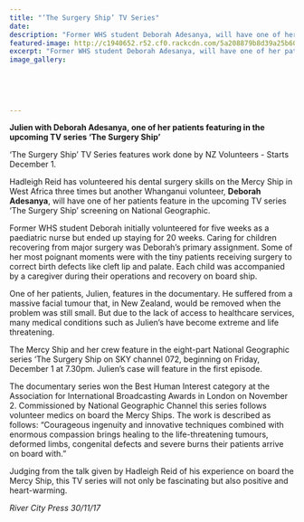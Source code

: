 ```yaml
---
title: "‘The Surgery Ship’ TV Series"
date: 
description: "Former WHS student Deborah Adesanya, will have one of her patients feature in the upcoming TV series ‘The Surgery Ship’ screening on National Geographic.."
featured-image: http://c1940652.r52.cf0.rackcdn.com/5a208879b8d39a25b6000c38/Deborah-Adesanya-RCP-Nov.jpg
excerpt: "Former WHS student Deborah Adesanya, will have one of her patients feature in the upcoming TV series ‘The Surgery Ship’ screening on National Geographic."
image_gallery:
    
    
    
    
    
---
```


<p><strong>Julien with Deborah Adesanya,&nbsp;<span>one of her patients featuring in the upcoming TV series &lsquo;The Surgery Ship&rsquo;</span></strong></p>
<p>&lsquo;The Surgery Ship&rsquo; TV Series features work done by NZ Volunteers - Starts December 1.</p>
<p>Hadleigh Reid has volunteered his dental surgery skills on the Mercy Ship in West Africa three times but another Whanganui volunteer, <strong>Deborah Adesanya</strong>, will have one of her patients feature in the upcoming TV series &lsquo;The Surgery Ship&rsquo; screening on National Geographic.</p>
<p>Former WHS student Deborah initially volunteered for five weeks as a paediatric nurse but ended up staying for 20 weeks. Caring for children rec<span class="text_exposed_show">overing from major surgery was Deborah&rsquo;s primary assignment. Some of her most poignant moments were with the tiny patients receiving surgery to correct birth defects like cleft lip and palate. Each child was accompanied by a caregiver during their operations and recovery on board ship.<br /></span></p>
<p><span class="text_exposed_show">One of her patients, Julien, features in the documentary. He suffered from a massive facial tumour that, in New Zealand, would be removed when the problem was still small. But due to the lack of access to healthcare services, many medical conditions such as Julien&rsquo;s have become extreme and life threatening.&nbsp;<br /></span></p>
<p><span class="text_exposed_show">The Mercy Ship and her crew feature in the eight-part National Geographic series &lsquo;The Surgery Ship on SKY channel 072, beginning on Friday, December 1 at 7.30pm. Julien&rsquo;s case will feature in the first episode.<br /></span></p>
<p><span class="text_exposed_show">The documentary series won the Best Human Interest category at the Association for International Broadcasting Awards in London on November 2. Commissioned by National Geographic Channel this series follows volunteer medics on board the Mercy Ships. The work is described as follows: &ldquo;Courageous ingenuity and innovative techniques combined with enormous compassion brings healing to the life-threatening tumours, deformed limbs, congenital defects and severe burns their patients arrive on board with.&rdquo;<br /></span></p>
<p><span class="text_exposed_show">Judging from the talk given by Hadleigh Reid of his experience on board the Mercy Ship, this TV series will not only be fascinating but also positive and heart-warming.</span></p>
<div class="text_exposed_show">
<p><em>River City Press 30/11/17</em></p>
</div>

